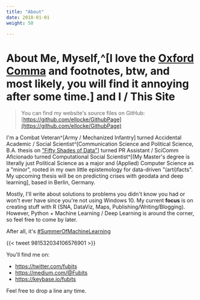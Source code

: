 ```yaml
---
title: "About"
date: 2018-01-01
weight: 50

---
```


# About Me, Myself,^[I love the [Oxford Comma](https://www.ft.com/content/bdfb60aa-12ef-11e7-b0c1-37e417ee6c76) and footnotes, btw, and most likely, you will find it annoying after some time.] and I / This Site

> You can find my website's source files on GitHub: [https://github.com/ellocke/GithubPage](https://github.com/ellocke/GithubPage)

I'm a Combat Veteran^[Army / Mechanized Infantry] turned Accidental Academic / Social Scientist^[Communication Science and Political Science, B.A. thesis on ["Fifty Shades of Data"](https://www.authorea.com/users/168476/articles/196592-fifty-shades-of-data-ba-thesis-eprint)] turned PR Assistant / SciComm Aficionado turned  Computational Social Scientist^[(My Master's degree is literally just Political Science as a major and (Applied) Computer Science as a "minor", rooted in my own little epistemology for data-driven "(arti)facts". My upcoming thesis will be on predicting crises with geodata and deep learning], based in Berlin, Germany. 

Mostly, I'll write about solutions to problems you didn't know you had or won't ever have since you're not using Windows 10. My current **focus** is on creating stuff with R (SNA, DataViz, Maps, Publishing/Writing/Blogging). However, Python + Machine Learning / Deep Learning is around the corner, so feel free to come by later.

After all, it's [#SummerOfMachineLearning](https://twitter.com/fubits/status/981532034106576901)

{{< tweet 981532034106576901 >}}

You'll find me on:

  + https://twitter.com/fubits
  + https://medium.com/@Fubits
  + https://keybase.io/fubits

Feel free to drop a line any time.


